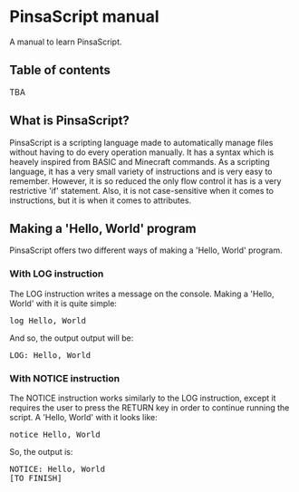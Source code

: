 # PinsaScript manual
A manual to learn PinsaScript.

## Table of contents
TBA

## What is PinsaScript?
PinsaScript is a scripting language made to automatically manage files without having to do every operation manually.
It has a syntax which is heavely inspired from BASIC and Minecraft commands.
As a scripting language, it has a very small variety of instructions and is very easy to remember.
However, it is so reduced the only flow control it has is a very restrictive 'if' statement.
Also, it is not case-sensitive when it comes to instructions, but it is when it comes to attributes.

## Making a 'Hello, World' program
PinsaScript offers two different ways of making a 'Hello, World' program.
### With LOG instruction
The LOG instruction writes a message on the console. Making a 'Hello, World' with it is quite simple:
<pre>
log Hello, World
</pre>
And so, the output output will be:
<pre>
LOG: Hello, World
</pre>
### With NOTICE instruction
The NOTICE instruction works similarly to the LOG instruction, except it requires the user to press the RETURN key
in order to continue running the script.
A 'Hello, World' with it looks like:
<pre>
notice Hello, World
</pre>
So, the output is:
<pre>
NOTICE: Hello, World
[TO FINISH]
</pre>

